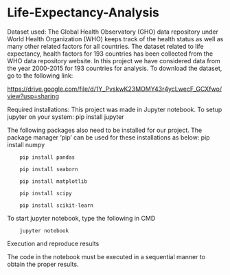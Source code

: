 # Life-Expectancy-Analysis

Dataset used:
The Global Health Observatory (GHO) data repository under World Health Organization (WHO) keeps track of the health status as well as many other related factors for all countries. The dataset related to life expectancy, health factors for 193 countries has been collected from the  WHO data repository website. In this project we have considered data from the year 2000-2015 for 193 countries for analysis. To download the dataset, go to the following link:




https://drive.google.com/file/d/1Y_PvskwK23MOMY43r4ycLwecF_GCXfwo/view?usp=sharing






Required installations:
This project was made in Jupyter notebook. To setup jupyter on your system:
        pip install jupyter




The following packages also need to be installed for our project. The package manager ‘pip’ can be used for these installations as below:
        pip install numpy
        
        pip install pandas
        
        pip install seaborn
        
        pip install matplotlib
        
        pip install scipy
        
        pip install scikit-learn
        




To start jupyter notebook, type the following in CMD

        jupyter notebook








Execution and reproduce results




The code in the notebook must be executed in a sequential manner to obtain the proper results.
